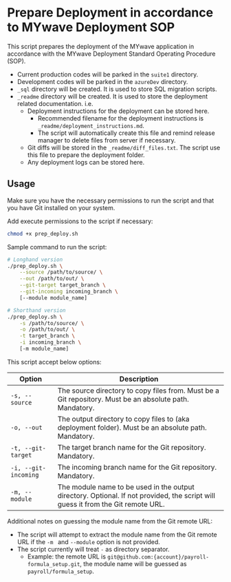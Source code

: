 # Prepare Deployment in accordance to MYwave Deployment SOP

This script prepares the deployment of the MYwave application in accordance with the MYwave Deployment Standard Operating Procedure (SOP).

- Current production codes will be parked in the `suite1` directory.
- Development codes will be parked in the `azureDev` directory.
- `_sql` directory will be created. It is used to store SQL migration scripts.
- `_readme` directory will be created. It is used to store the deployment related documentation. i.e.
  - Deployment instructions for the deployment can be stored here.
    - Recommended filename for the deployment instructions is `_readme/deployment_instructions.md`.
    - The script will automatically create this file and remind release manager to delete files from server if necessary.
  - Git diffs will be stored in the `_readme/diff_files.txt`. The script use this file to prepare the deployment folder.
  - Any deployment logs can be stored here.

## Usage

Make sure you have the necessary permissions to run the script and that you have Git installed on your system.

Add execute permissions to the script if necessary:

```bash
chmod +x prep_deploy.sh
```

Sample command to run the script:

```bash
# Longhand version
./prep_deploy.sh \
    --source /path/to/source/ \
    --out /path/to/out/ \
    --git-target target_branch \
    --git-incoming incoming_branch \
    [--module module_name]

# Shorthand version
./prep_deploy.sh \
    -s /path/to/source/ \
    -o /path/to/out/ \
    -t target_branch \
    -i incoming_branch \
    [-m module_name]
```

This script accept below options:

| Option               | Description                                                                                                                      |
| -------------------- | -------------------------------------------------------------------------------------------------------------------------------- |
| `-s, --source`       | The source directory to copy files from. Must be a Git repository. Must be an absolute path. Mandatory.                          |
| `-o, --out`          | The output directory to copy files to (aka deployment folder). Must be an absolute path. Mandatory.                              |
| `-t, --git-target`   | The target branch name for the Git repository. Mandatory.                                                                        |
| `-i, --git-incoming` | The incoming branch name for the Git repository. Mandatory.                                                                      |
| `-m, --module`       | The module name to be used in the output directory. Optional. If not provided, the script will guess it from the Git remote URL. |

Additional notes on guessing the module name from the Git remote URL:

- The script will attempt to extract the module name from the Git remote URL if the `-m ` and `--module` option is not provided.
- The script currently will treat `-` as directory separator.
  - Example: the remote URL is `git@github.com:{account}/payroll-formula_setup.git`, the module name will be guessed as `payroll/formula_setup`.
